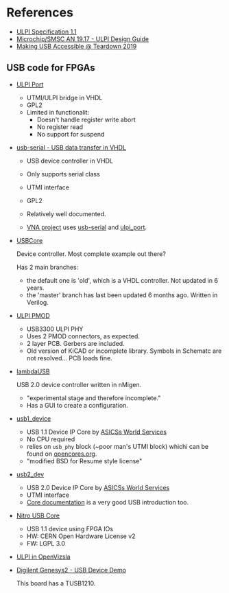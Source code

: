 
# References

* [ULPI Specification 1.1](https://www.sparkfun.com/datasheets/Components/SMD/ULPI_v1_1.pdf)
* [Microchip/SMSC AN 19.17 - ULPI Design Guide](http://ww1.microchip.com/downloads/en/AppNotes/en562704.pdf)
* [Making USB Accessible @ Teardown 2019](https://greatscottgadgets.com/slides/making-usb-accessible-teardown-2019.pdf)

## USB code for FPGAs

* [ULPI Port](http://vr5.narod.ru/fpga/usb/index.html)

    * UTMI/ULPI bridge in VHDL
    * GPL2
    * Limited in functionalit:
        * Doesn't handle register write abort
        * No register read
        * No support for suspend

* [usb-serial - USB data transfer in VHDL](http://jorisvr.nl/article/usb-serial)

    * USB device controller in VHDL
    * Only supports serial class
    * UTMI interface
    * GPL2
    * Relatively well documented.

    * [VNA project](https://github.com/xaxaxa-dev/vna/blob/master/vhdl/ulpi_serial.vhd) uses
       [usb-serial](https://github.com/xaxaxa-dev/vna/tree/master/vhdl/third_party/fpga-usb-serial-20131205)
       and [ulpi_port](https://github.com/xaxaxa-dev/vna/blob/master/vhdl/third_party/ulpi_port.vhdl).

* [USBCore](https://github.com/ObKo/USBCore)

    Device controller. Most complete example out there?

    Has 2 main branches: 
    * the default one is 'old', which is a VHDL controller. Not updated in 6 years.
    * the 'master' branch has last been updated 6 months ago. Written in Verilog.

* [ULPI PMOD](https://github.com/ObKo/ULPI-Pmod)

    * USB3300 ULPI PHY
    * Uses 2 PMOD connectors, as expected.
    * 2 layer PCB. Gerbers are included.
    * Old version of KiCAD or incomplete library. Symbols in Schematc are not resolved... PCB loads fine.

* [lambdaUSB](https://github.com/lambdaconcept/lambdaUSB)

    USB 2.0 device controller written in nMigen.

    * "experimental stage and therefore incomplete."
    * Has a GUI to create a configuration.

* [usb1_device](https://github.com/www-asics-ws/usb1_device)

    * USB 1.1 Device IP Core by [ASICSs World Services](www.asics.ws)
    * No CPU required
    * relies on `usb_phy` block (~poor man's UTMI block) whichi can be
      found on [opencores.org](https://opencores.org/projects/usb_phy).
    * "modified BSD for Resume style license"

* [usb2_dev](https://github.com/www-asics-ws/usb2_dev)

    * USB 2.0 Device IP Core by [ASICSs World Services](www.asics.ws)
    * UTMI interface
    * [Core documentation](https://github.com/www-asics-ws/usb2_dev/blob/master/doc/usb_doc.pdf) is 
       a very good USB introduction too.

* [Nitro USB Core](https://github.com/no2fpga/no2usb/tree/master)
    
    * USB 1.1 device using FPGA IOs
    * HW: CERN Open Hardware License v2
    * FW: LGPL 3.0

* [ULPI in OpenVizsla](https://github.com/openvizsla/ov_ftdi/blob/master/software/fpga/ov3/ovhw/ulpi.py)


* [Digilent Genesys2 - USB Device Demo](https://github.com/Digilent/Genesys2/tree/master/Projects/USB_Device_Demo)

    This board has a TUSB1210.
